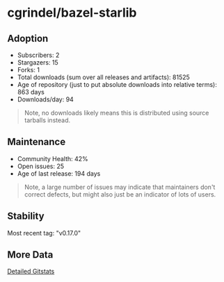 # cgrindel/bazel-starlib

## Adoption

- Subscribers: 2
- Stargazers: 15
- Forks: 1
- Total downloads (sum over all releases and artifacts): 81525
- Age of repository (just to put absolute downloads into relative terms): 863 days
- Downloads/day: 94

> Note, no downloads likely means this is distributed using source tarballs instead.

## Maintenance

- Community Health: 42%
- Open issues: 25
- Age of last release: 194 days

> Note, a large number of issues may indicate that maintainers don't correct defects, but might also
> just be an indicator of lots of users.

## Stability

Most recent tag: "v0.17.0"

## More Data

[Detailed Gitstats](/bazel-catalog/gitstats/cgrindel/bazel-starlib)

